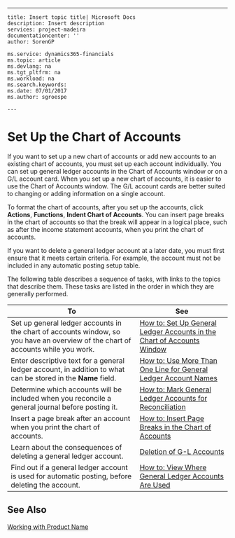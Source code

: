 ---
    title: Insert topic title| Microsoft Docs
    description: Insert description
    services: project-madeira
    documentationcenter: ''
    author: SorenGP

    ms.service: dynamics365-financials
    ms.topic: article
    ms.devlang: na
    ms.tgt_pltfrm: na
    ms.workload: na
    ms.search.keywords:
    ms.date: 07/01/2017
    ms.author: sgroespe

    ---
# Set Up the Chart of Accounts
If you want to set up a new chart of accounts or add new accounts to an existing chart of accounts, you must set up each account individually. You can set up general ledger accounts in the Chart of Accounts window or on a G\/L account card. When you set up a new chart of accounts, it is easier to use the Chart of Accounts window. The G\/L account cards are better suited to changing or adding information on a single account.  
  
 To format the chart of accounts, after you set up the accounts, click **Actions**, **Functions**, **Indent Chart of Accounts**. You can insert page breaks in the chart of accounts so that the break will appear in a logical place, such as after the income statement accounts, when you print the chart of accounts.  
  
 If you want to delete a general ledger account at a later date, you must first ensure that it meets certain criteria. For example, the account must not be included in any automatic posting setup table.  
  
 The following table describes a sequence of tasks, with links to the topics that describe them. These tasks are listed in the order in which they are generally performed.  
  
|**To**|**See**|  
|------------|-------------|  
|Set up general ledger accounts in the chart of accounts window, so you have an overview of the chart of accounts while you work.|[How to: Set Up General Ledger Accounts in the Chart of Accounts Window](../Finance/how-to-set-up-general-ledger-accounts-in-the-chart-of-accounts-window.md)|  
|Enter descriptive text for a general ledger account, in addition to what can be stored in the **Name** field.|[How to: Use More Than One Line for General Ledger Account Names](../Finance/how-to-use-more-than-one-line-for-general-ledger-account-names.md)|  
|Determine which accounts will be included when you reconcile a general journal before posting it.|[How to: Mark General Ledger Accounts for Reconciliation](../Finance/how-to-mark-general-ledger-accounts-for-reconciliation.md)|  
|Insert a page break after an account when you print the chart of accounts.|[How to: Insert Page Breaks in the Chart of Accounts](../Finance/how-to-insert-page-breaks-in-the-chart-of-accounts.md)|  
|Learn about the consequences of deleting a general ledger account.|[Deletion of G\-L Accounts](../Finance/deletion-of-g-l-accounts.md)|  
|Find out if a general ledger account is used for automatic posting, before deleting the account.|[How to: View Where General Ledger Accounts Are Used](../Finance/how-to-view-where-general-ledger-accounts-are-used.md)|  
  
## See Also  
 [Working with Product Name](../WorkingWithDynamics/working-with-$-p_1-product-name-$-.md)